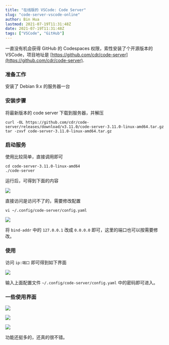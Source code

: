 ```yaml
---
title: "在线版的 VSCode: Code Server"
slug: "code-server-vscode-online"
author: Bin Hua
lastmod: 2021-07-19T11:31:48Z
date: 2021-07-19T11:31:48Z
tags: ["VSCode", "GitHub"]
---
```


一直没有机会获得 GitHub 的 Codespaces 权限，索性安装了个开源版本的 VSCode，项目地址是 [https://github.com/cdr/code-server](https://github.com/cdr/code-server).

### 准备工作

安装了 Debian 9.x 的服务器一台

### 安装步骤

将最新版本的 code server 下载到服务器，并解压

```
curl -OL https://github.com/cdr/code-server/releases/download/v3.11.0/code-server-3.11.0-linux-amd64.tar.gz
tar -zxvf code-server-3.11.0-linux-amd64.tar.gz
```

### 启动服务

使用比较简单，直接调用即可

```
cd code-server-3.11.0-linux-amd64
./code-server
```

运行后，可得到下面的内容

![](/imgs/code-server-vscode-online-01.png)

直接访问是访问不了的，需要修改配置

```
vi ~/.config/code-server/config.yaml
```

![](/imgs/code-server-vscode-online-02.png)

将 `bind-addr` 中的 `127.0.0.1` 改成 `0.0.0.0` 即可，这里的端口也可以按需要修改。

### 使用

访问 `ip:端口` 即可得到如下界面

![](/imgs/code-server-vscode-online-03.png)

输入上面配置文件 `~/.config/code-server/config.yaml` 中的密码即可进入。

### 一些使用界面

![](/imgs/code-server-vscode-online-04.png)

![](/imgs/code-server-vscode-online-05.png)

![](/imgs/code-server-vscode-online-06.png)

功能还挺多的，还真的很不错。
